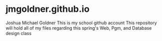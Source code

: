 # jmgoldner.github.io
Joshua Michael Goldner
This is my school github account
This repository will hold all of my files regarding this spring's Web, Pgm, and Database design class
